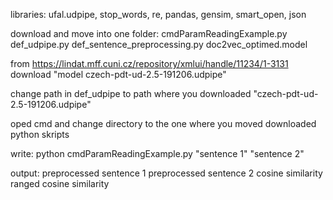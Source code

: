 libraries:  ufal.udpipe, stop_words, re, pandas, gensim, smart_open, json 

download and move into one folder:
  cmdParamReadingExample.py
  def_udpipe.py
  def_sentence_preprocessing.py 
  doc2vec_optimed.model
  
from https://lindat.mff.cuni.cz/repository/xmlui/handle/11234/1-3131 download "model czech-pdt-ud-2.5-191206.udpipe"

change path in def_udpipe to path where you downloaded "czech-pdt-ud-2.5-191206.udpipe"

oped cmd and change directory to the one where you moved downloaded python skripts 

write: python cmdParamReadingExample.py "sentence 1" "sentence 2"

output:
preprocessed sentence 1
preprocessed sentence 2
cosine similarity
ranged cosine similarity 
